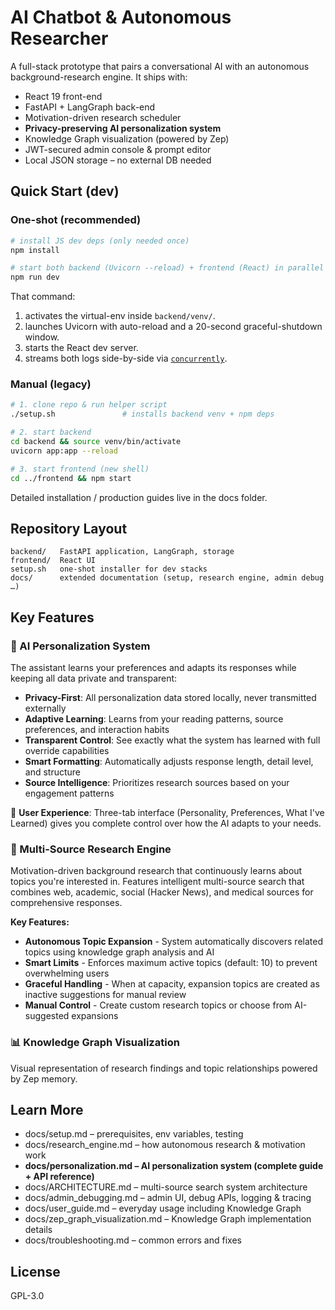 # AI Chatbot & Autonomous Researcher

A full-stack prototype that pairs a conversational AI with an autonomous background-research engine. It ships with:

* React 19 front-end
* FastAPI + LangGraph back-end
* Motivation-driven research scheduler
* **Privacy-preserving AI personalization system**
* Knowledge Graph visualization (powered by Zep)
* JWT-secured admin console & prompt editor
* Local JSON storage – no external DB needed

## Quick Start (dev)

### One-shot (recommended)

```bash
# install JS dev deps (only needed once)
npm install

# start both backend (Uvicorn ‑-reload) + frontend (React) in parallel
npm run dev
```

That command:
1. activates the virtual-env inside `backend/venv/`.
2. launches Uvicorn with auto-reload and a 20-second graceful-shutdown window.
3. starts the React dev server.
4. streams both logs side-by-side via [`concurrently`](https://www.npmjs.com/package/concurrently).

### Manual (legacy)

```bash
# 1. clone repo & run helper script
./setup.sh               # installs backend venv + npm deps

# 2. start backend
cd backend && source venv/bin/activate
uvicorn app:app --reload

# 3. start frontend (new shell)
cd ../frontend && npm start
```

Detailed installation / production guides live in the docs folder.

## Repository Layout

```
backend/   FastAPI application, LangGraph, storage
frontend/  React UI
setup.sh   one-shot installer for dev stacks
docs/      extended documentation (setup, research engine, admin debug …)
```

## Key Features

### 🤖 AI Personalization System
The assistant learns your preferences and adapts its responses while keeping all data private and transparent:

* **Privacy-First**: All personalization data stored locally, never transmitted externally
* **Adaptive Learning**: Learns from your reading patterns, source preferences, and interaction habits  
* **Transparent Control**: See exactly what the system has learned with full override capabilities
* **Smart Formatting**: Automatically adjusts response length, detail level, and structure
* **Source Intelligence**: Prioritizes research sources based on your engagement patterns

👤 **User Experience**: Three-tab interface (Personality, Preferences, What I've Learned) gives you complete control over how the AI adapts to your needs.

### 🔬 Multi-Source Research Engine  
Motivation-driven background research that continuously learns about topics you're interested in. Features intelligent multi-source search that combines web, academic, social (Hacker News), and medical sources for comprehensive responses. 

**Key Features:**
* **Autonomous Topic Expansion** - System automatically discovers related topics using knowledge graph analysis and AI
* **Smart Limits** - Enforces maximum active topics (default: 10) to prevent overwhelming users
* **Graceful Handling** - When at capacity, expansion topics are created as inactive suggestions for manual review
* **Manual Control** - Create custom research topics or choose from AI-suggested expansions

### 📊 Knowledge Graph Visualization
Visual representation of research findings and topic relationships powered by Zep memory.

## Learn More

* docs/setup.md – prerequisites, env variables, testing  
* docs/research_engine.md – how autonomous research & motivation work
* **docs/personalization.md – AI personalization system (complete guide + API reference)**
* docs/ARCHITECTURE.md – multi-source search system architecture
* docs/admin_debugging.md – admin UI, debug APIs, logging & tracing
* docs/user_guide.md – everyday usage including Knowledge Graph
* docs/zep_graph_visualization.md – Knowledge Graph implementation details
* docs/troubleshooting.md – common errors and fixes

## License

GPL-3.0 